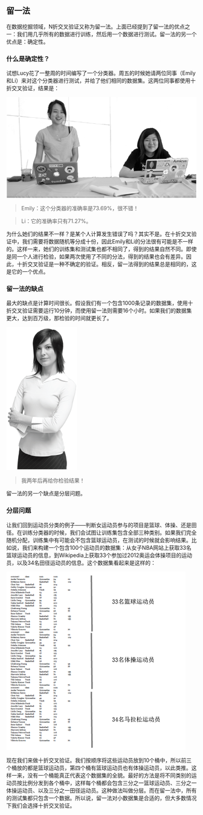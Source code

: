 ## 留一法

在数据挖掘领域，N折交叉验证又称为留一法。上面已经提到了留一法的优点之一：我们用几乎所有的数据进行训练，然后用一个数据进行测试。留一法的另一个优点是：确定性。

### 什么是确定性？

试想Lucy花了一整周的时间编写了一个分类器。周五的时候她请两位同事（Emily和Li）来对这个分类器进行测试，并给了他们相同的数据集。这两位同事都使用十折交叉验证，结果是：

![](../img/chapter-5/chapter-5-7.png)

> Emily：这个分类器的准确率是73.69%，很不错！

> Li：它的准确率只有71.27%。

为什么她们的结果不一样？是某个人计算发生错误了吗？其实不是。在十折交叉验证中，我们需要将数据随机等分成十份，因此Emily和Li的分法很有可能是不一样的。这样一来，她们的训练集和测试集也都不相同了，得到的结果自然不同。即使是同一个人进行检验，如果两次使用了不同的分法，得到的结果也会有差异。因此，十折交叉验证是一种不确定的验证。相反，留一法得到的结果总是相同的，这是它的一个优点。

### 留一法的缺点

最大的缺点是计算时间很长。假设我们有一个包含1000条记录的数据集，使用十折交叉验证需要运行10分钟，而使用留一法则需要16个小时。如果我们的数据集更大，达到百万级，那检验的时间就更长了。

![](../img/chapter-5/chapter-5-8.png)

> 我两年后再给你检验结果！

留一法的另一个缺点是分层问题。

### 分层问题

让我们回到运动员分类的例子——判断女运动员参与的项目是篮球、体操、还是田径。在训练分类器的时候，我们会试图让训练集包含全部三种类别。如果我们完全随机分配，训练集中有可能会不包含篮球运动员，在测试的时候就会影响结果。比如说，我们来构建一个包含100个运动员的数据集：从女子NBA网站上获取33名篮球运动员的信息，到Wikipedia上获取33个参加过2012奥运会体操项目的运动员，以及34名田径运动员的信息。这个数据集看起来是这样的：

![](../img/chapter-5/chapter-5-9.png)

现在我们来做十折交叉验证。我们按顺序将这些运动员放到10个桶中，所以前三个桶放的都是篮球运动员，第四个桶有篮球运动员也有体操运动员，以此类推。这样一来，没有一个桶能真正代表这个数据集的全貌。最好的方法是将不同类别的运动员按比例分发到各个桶中，这样每个桶都会包含三分之一篮球运动员、三分之一体操运动员、以及三分之一田径运动员。这种做法叫做分层。而在留一法中，所有的测试集都只包含一个数据。所以说，留一法对小数据集是合适的，但大多数情况下我们会选择十折交叉验证。

